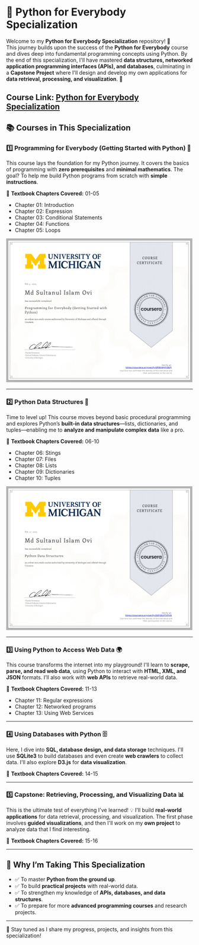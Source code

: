 # 🐍 Python for Everybody Specialization

Welcome to my **Python for Everybody Specialization** repository! 🎉  
This journey builds upon the success of the **Python for Everybody** course and dives deep into fundamental programming concepts using Python. By the end of this specialization, I'll have mastered **data structures, networked application programming interfaces (APIs), and databases**, culminating in a **Capstone Project** where I'll design and develop my own applications for **data retrieval, processing, and visualization**. 🚀

## Course Link: [Python for Everybody Specialization](https://www.coursera.org/specializations/python)

## 📚 Courses in This Specialization

### 1️⃣ Programming for Everybody (Getting Started with Python) 🏁

This course lays the foundation for my Python journey. It covers the basics of programming with **zero prerequisites** and **minimal mathematics**. The goal? To help me build Python programs from scratch with **simple instructions**.

📖 **Textbook Chapters Covered:** 01-05

- Chapter 01: Introduction
- Chapter 02: Expression
- Chapter 03: Conditional Statements
- Chapter 04: Functions
- Chapter 05: Loops

![Certificate](certificates/Course_01_Certificate.jpg)

---

### 2️⃣ Python Data Structures 🔗

Time to level up! This course moves beyond basic procedural programming and explores Python’s **built-in data structures**—lists, dictionaries, and tuples—enabling me to **analyze and manipulate complex data** like a pro.

📖 **Textbook Chapters Covered:** 06-10

- Chapter 06: Stings
- Chapter 07: Files
- Chapter 08: Lists
- Chapter 09: Dictionaries
- Chapter 10: Tuples

![Certificate](certificates/Course_02_Certificate.jpg)

---

### 3️⃣ Using Python to Access Web Data 🌍

This course transforms the internet into my playground! I'll learn to **scrape, parse, and read web data**, using Python to interact with **HTML, XML, and JSON** formats. I’ll also work with **web APIs** to retrieve real-world data.

📖 **Textbook Chapters Covered:** 11-13

- Chapter 11: Regular expressions
- Chapter 12: Networked programs
- Chapter 13: Using Web Services

---

### 4️⃣ Using Databases with Python 🗄️

Here, I dive into **SQL, database design, and data storage** techniques. I'll use **SQLite3** to build databases and even create **web crawlers** to collect data. I'll also explore **D3.js** for **data visualization**.

📖 **Textbook Chapters Covered:** 14-15

---

### 5️⃣ Capstone: Retrieving, Processing, and Visualizing Data 📊

This is the ultimate test of everything I've learned! 💡 I'll build **real-world applications** for data retrieval, processing, and visualization. The first phase involves **guided visualizations**, and then I'll work on my **own project** to analyze data that I find interesting.

📖 **Textbook Chapters Covered:** 15-16

---

## 🎯 Why I’m Taking This Specialization

- ✅ To master **Python from the ground up**.
- ✅ To build **practical projects** with real-world data.
- ✅ To strengthen my knowledge of **APIs, databases, and data structures**.
- ✅ To prepare for more **advanced programming courses** and research projects.

---

📌 Stay tuned as I share my progress, projects, and insights from this specialization!
